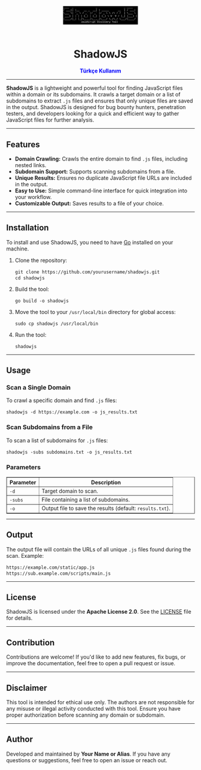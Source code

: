 <!DOCTYPE html>
<html lang="en">
<head>
  <meta charset="UTF-8">
  <meta name="viewport" content="width=device-width, initial-scale=1.0">
</head>
<body>
  <div style="text-align: center;">
    <img src="shadowjs.jpg" alt="ShadowJS Logo" style="max-width: 200px; margin-bottom: 20px;">
  </div>

  <h1 style="text-align: center;">ShadowJS</h1>
  
  <p style="text-align: center;">
    <a href="README-TR.md" style="text-decoration: none; color: blue; font-weight: bold;">Türkçe Kullanım</a>
  </p>

  <hr>

  <p>
    <strong>ShadowJS</strong> is a lightweight and powerful tool for finding JavaScript files within a domain or its subdomains. It crawls a target domain or a list of subdomains to extract <code>.js</code> files and ensures that only unique files are saved in the output. 
    ShadowJS is designed for bug bounty hunters, penetration testers, and developers looking for a quick and efficient way to gather JavaScript files for further analysis.
  </p>

  <hr>

  <h2>Features</h2>
  <ul>
    <li><strong>Domain Crawling:</strong> Crawls the entire domain to find <code>.js</code> files, including nested links.</li>
    <li><strong>Subdomain Support:</strong> Supports scanning subdomains from a file.</li>
    <li><strong>Unique Results:</strong> Ensures no duplicate JavaScript file URLs are included in the output.</li>
    <li><strong>Easy to Use:</strong> Simple command-line interface for quick integration into your workflow.</li>
    <li><strong>Customizable Output:</strong> Saves results to a file of your choice.</li>
  </ul>

  <hr>

  <h2>Installation</h2>
  <p>To install and use ShadowJS, you need to have <a href="https://go.dev/" target="_blank">Go</a> installed on your machine.</p>
  <ol>
    <li>
      Clone the repository:
      <pre><code>git clone https://github.com/yourusername/shadowjs.git
cd shadowjs</code></pre>
    </li>
    <li>
      Build the tool:
      <pre><code>go build -o shadowjs</code></pre>
    </li>
    <li>
      Move the tool to your <code>/usr/local/bin</code> directory for global access:
      <pre><code>sudo cp shadowjs /usr/local/bin</code></pre>
    </li>
    <li>
      Run the tool:
      <pre><code>shadowjs</code></pre>
    </li>
  </ol>

  <hr>

  <h2>Usage</h2>
  <h3>Scan a Single Domain</h3>
  <p>To crawl a specific domain and find <code>.js</code> files:</p>
  <pre><code>shadowjs -d https://example.com -o js_results.txt</code></pre>

  <h3>Scan Subdomains from a File</h3>
  <p>To scan a list of subdomains for <code>.js</code> files:</p>
  <pre><code>shadowjs -subs subdomains.txt -o js_results.txt</code></pre>

  <h3>Parameters</h3>
  <table border="1">
    <thead>
      <tr>
        <th>Parameter</th>
        <th>Description</th>
      </tr>
    </thead>
    <tbody>
      <tr>
        <td><code>-d</code></td>
        <td>Target domain to scan.</td>
      </tr>
      <tr>
        <td><code>-subs</code></td>
        <td>File containing a list of subdomains.</td>
      </tr>
      <tr>
        <td><code>-o</code></td>
        <td>Output file to save the results (default: <code>results.txt</code>).</td>
      </tr>
    </tbody>
  </table>

  <hr>

  <h2>Output</h2>
  <p>The output file will contain the URLs of all unique <code>.js</code> files found during the scan. Example:</p>
  <pre><code>https://example.com/static/app.js
https://sub.example.com/scripts/main.js</code></pre>

  <hr>

  <h2>License</h2>
  <p>
    ShadowJS is licensed under the <strong>Apache License 2.0</strong>. See the <a href="LICENSE">LICENSE</a> file for details.
  </p>

  <hr>

  <h2>Contribution</h2>
  <p>Contributions are welcome! If you'd like to add new features, fix bugs, or improve the documentation, feel free to open a pull request or issue.</p>

  <hr>

  <h2>Disclaimer</h2>
  <p>
    This tool is intended for ethical use only. The authors are not responsible for any misuse or illegal activity conducted with this tool. Ensure you have proper authorization before scanning any domain or subdomain.
  </p>

  <hr>

  <h2>Author</h2>
  <p>
    Developed and maintained by <strong>Your Name or Alias</strong>. If you have any questions or suggestions, feel free to open an issue or reach out.
  </p>
</body>
</html>
